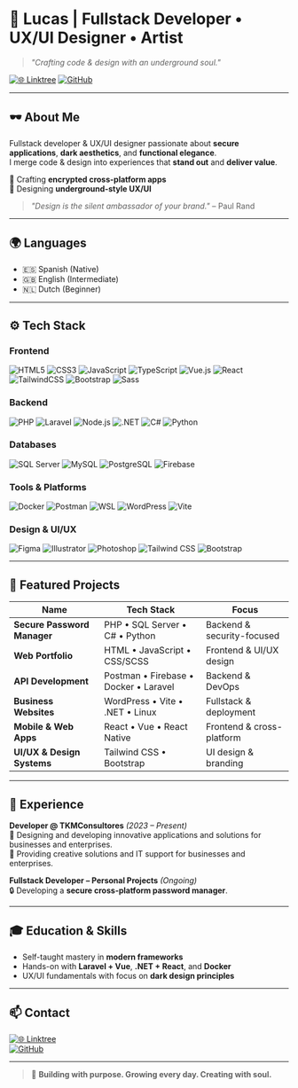# 🦋 **Lucas** | Fullstack Developer • UX/UI Designer • Artist

> _"Crafting code & design with an underground soul."_  

[![🌐 Linktree](https://img.shields.io/badge/🌐_All_My_Links-000000?style=for-the-badge&logo=linktree&logoColor=00FF88)](https://linktr.ee/valxed.dev)
[![GitHub](https://img.shields.io/badge/📂_GitHub-181717?style=for-the-badge&logo=github&logoColor=white)](https://github.com/LVXED)

---

## 🕶️ **About Me**
Fullstack developer & UX/UI designer passionate about **secure applications**, **dark aesthetics**, and **functional elegance**.  
I merge code & design into experiences that **stand out** and **deliver value**.

🔹 Crafting **encrypted cross-platform apps**  
🔹 Designing **underground-style UX/UI**  

> _"Design is the silent ambassador of your brand."_ – Paul Rand

---

## 🌍 **Languages**
- 🇪🇸 Spanish (Native)  
- 🇬🇧 English (Intermediate)  
- 🇳🇱 Dutch (Beginner)  

---

## ⚙ **Tech Stack**

### Frontend  
![HTML5](https://img.shields.io/badge/HTML5-111111?style=for-the-badge&logo=html5&logoColor=E34F26)
![CSS3](https://img.shields.io/badge/CSS3-111111?style=for-the-badge&logo=css3&logoColor=1572B6)
![JavaScript](https://img.shields.io/badge/JavaScript-111111?style=for-the-badge&logo=javascript&logoColor=F7DF1E)
![TypeScript](https://img.shields.io/badge/TypeScript-111111?style=for-the-badge&logo=typescript&logoColor=3178C6)
![Vue.js](https://img.shields.io/badge/Vue.js-111111?style=for-the-badge&logo=vue.js&logoColor=4FC08D)
![React](https://img.shields.io/badge/React-111111?style=for-the-badge&logo=react&logoColor=61DAFB)
![TailwindCSS](https://img.shields.io/badge/Tailwind_CSS-111111?style=for-the-badge&logo=tailwind-css&logoColor=38B2AC)
![Bootstrap](https://img.shields.io/badge/Bootstrap-111111?style=for-the-badge&logo=bootstrap&logoColor=7952B3)
![Sass](https://img.shields.io/badge/Sass-111111?style=for-the-badge&logo=sass&logoColor=CC6699)

### Backend  
![PHP](https://img.shields.io/badge/PHP-111111?style=for-the-badge&logo=php&logoColor=777BB4)
![Laravel](https://img.shields.io/badge/Laravel-111111?style=for-the-badge&logo=laravel&logoColor=FF2D20)
![Node.js](https://img.shields.io/badge/Node.js-111111?style=for-the-badge&logo=node.js&logoColor=339933)
![.NET](https://img.shields.io/badge/.NET-111111?style=for-the-badge&logo=dotnet&logoColor=512BD4)
![C#](https://img.shields.io/badge/C_Sharp-111111?style=for-the-badge&logo=c-sharp&logoColor=239120)
![Python](https://img.shields.io/badge/Python-111111?style=for-the-badge&logo=python&logoColor=3776AB)

### Databases  
![SQL Server](https://img.shields.io/badge/SQL_Server-111111?style=for-the-badge&logo=microsoftsqlserver&logoColor=CC2927)
![MySQL](https://img.shields.io/badge/MySQL-111111?style=for-the-badge&logo=mysql&logoColor=4479A1)
![PostgreSQL](https://img.shields.io/badge/PostgreSQL-111111?style=for-the-badge&logo=postgresql&logoColor=336791)
![Firebase](https://img.shields.io/badge/Firebase-111111?style=for-the-badge&logo=firebase&logoColor=FFCA28)

### Tools & Platforms  
![Docker](https://img.shields.io/badge/Docker-111111?style=for-the-badge&logo=docker&logoColor=2496ED)
![Postman](https://img.shields.io/badge/Postman-111111?style=for-the-badge&logo=postman&logoColor=FF6C37)
![WSL](https://img.shields.io/badge/WSL-111111?style=for-the-badge&logo=linux&logoColor=FCC624)
![WordPress](https://img.shields.io/badge/WordPress-111111?style=for-the-badge&logo=wordpress&logoColor=21759B)
![Vite](https://img.shields.io/badge/Vite-111111?style=for-the-badge&logo=vite&logoColor=646CFF)

### Design & UI/UX  
![Figma](https://img.shields.io/badge/Figma-111111?style=for-the-badge&logo=figma&logoColor=F24E1E)
![Illustrator](https://img.shields.io/badge/Illustrator-111111?style=for-the-badge&logo=adobeillustrator&logoColor=FF9A00)
![Photoshop](https://img.shields.io/badge/Photoshop-111111?style=for-the-badge&logo=adobephotoshop&logoColor=31A8FF)
![Tailwind CSS](https://img.shields.io/badge/Tailwind_CSS-111111?style=for-the-badge&logo=tailwind-css&logoColor=38B2AC)
![Bootstrap](https://img.shields.io/badge/Bootstrap-111111?style=for-the-badge&logo=bootstrap&logoColor=7952B3)

---

## 🚩 **Featured Projects**

| Name                 | Tech Stack                         | Focus                         |
|----------------------|----------------------------------|-------------------------------|
| **Secure Password Manager** | PHP • SQL Server • C# • Python      | Backend & security-focused     |
| **Web Portfolio**         | HTML • JavaScript • CSS/SCSS          | Frontend & UI/UX design        |
| **API Development**       | Postman • Firebase • Docker • Laravel | Backend & DevOps               |
| **Business Websites**     | WordPress • Vite • .NET • Linux        | Fullstack & deployment         |
| **Mobile & Web Apps**     | React • Vue • React Native             | Frontend & cross-platform      |
| **UI/UX & Design Systems**| Tailwind CSS • Bootstrap               | UI design & branding           |

---

## 💼 **Experience**
**Developer @ TKMConsultores** *(2023 – Present)*  
🚀 Designing and developing innovative applications and solutions for businesses and enterprises.  
🎯 Providing creative solutions and IT support for businesses and enterprises.

**Fullstack Developer – Personal Projects** *(Ongoing)*  
🔒 Developing a **secure cross-platform password manager**.  

---

## 🎓 **Education & Skills**
- Self-taught mastery in **modern frameworks**  
- Hands-on with **Laravel + Vue**, **.NET + React**, and **Docker**  
- UX/UI fundamentals with focus on **dark design principles**  

---

## 📫 **Contact**
[![🌐 Linktree](https://img.shields.io/badge/🌐_All_My_Links-000000?style=for-the-badge&logo=linktree&logoColor=00FF88)](https://linktr.ee/valxed.dev)  
[![GitHub](https://img.shields.io/badge/GitHub-181717?style=for-the-badge&logo=github&logoColor=white)](https://github.com/LVXED)

---

> 🦋 **Building with purpose. Growing every day. Creating with soul.**
